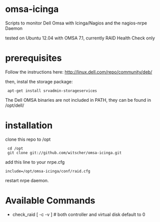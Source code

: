 omsa-icinga
===========

Scripts to monitor Dell Omsa with Icinga/Nagios and the nagios-nrpe Daemon

tested on Ubuntu 12.04 with OMSA 7.1, currently RAID Health Check only

# prerequisites

Follow the instructions here: http://linux.dell.com/repo/community/deb/

then, instal the storage package:

     apt-get install srvadmin-storageservices

The Dell OMSA binaries are not included in PATH, they can be found in /opt/dell/

# installation

clone this repo to /opt

     cd /opt
     git clone git://github.com/witscher/omsa-icinga.git


add this line to your nrpe.cfg

    include=/opt/omsa-icinga/conf/raid.cfg

restart nrpe daemon.


# Available Commands

* check_raid [ -c <controller> -v <virtual disk>] # both controller and virtual disk default to 0

